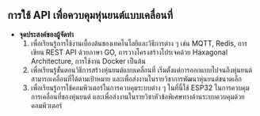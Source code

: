 ## การใช้ API เพื่อควบคุมหุ่นยนต์แบบเคลื่อนที่

- **จุดประสงค์ของผู้จัดทำ**
  1. เพื่อเรียนรู้การใช้งานเบื้องต้นของเทคโนโลยีและวิธีการต่าง ๆ เช่น MQTT, Redis, การเขียน REST API ด้วยภาษา GO, การวางโครงสร้างโปรเจคด้วย Haxagonal Architecture, การใช้งาน Docker เป็นต้น
  2. เพื่อเรียนรู้ขั้นตอนวิธีการสร้างหุ่นยนต์แบบเคลื่อนที่ เริ่มตั้งแต่การออกแบบไปจนถึงหุ่นยนต์สามารถเคลื่อนที่ได้ตามเป้าหมาย และเพื่อส่งงานในรายวิชาการพัฒนาหุ่นยนต์ขนาดเล็ก
  3. เพื่อเรียนรู้การใช้คอมพิวเตอร์ในการควบคุมระบบต่าง ๆ ในที่นี้ใช้ ESP32 ในการควบคุมการเคลื่อนที่ของหุ่นยนต์ และเพื่อส่งงานในรายวิชาหัวข้อพิเศษทางด้านระบบควบคุมด้วยคอมพิวเตอร์